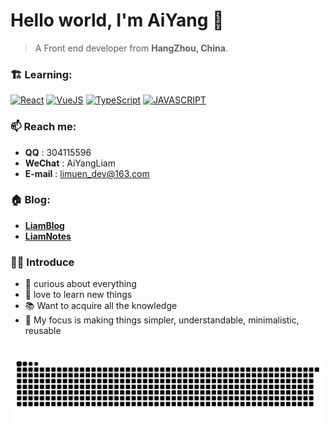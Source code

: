 # Hello world, I'm AiYang 👋

> A Front end developer from **HangZhou, China**.

### 🏗️ Learning:

[![React](https://img.shields.io/badge/react%20-%2320232a.svg?&style=for-the-badge&logo=react&logoColor=%2361DAFB)]()
[![VueJS](https://img.shields.io/badge/vuejs%20-%2335495e.svg?&style=for-the-badge&logo=vue.js&logoColor=%234FC08D)]()
[![TypeScript](https://img.shields.io/badge/typescript%20-%23007ACC.svg?&style=for-the-badge&logo=typescript&logoColor=white)]()
[![JAVASCRIPT](https://img.shields.io/badge/javascript%20-%23323330.svg?&style=for-the-badge&logo=javascript&logoColor=%23F7DF1E)]()


### 📫 Reach me:

- **QQ** : 304115596
- **WeChat** : AiYangLiam
- **E-mail** : limuen_dev@163.com

### 🏠 Blog:

- **[LiamBlog](https://aiyang.vercel.app)**
- **[LiamNotes](https://limuen.github.io)**
  
### 💁‍♂️ Introduce

- 🌌 curious about everything
- 🌱 love to learn new things
- 📚 Want to acquire all the knowledge
- 🎯 My focus is making things simpler, understandable, minimalistic, reusable

<br /> 

<picture>
  <source
    media="(prefers-color-scheme: dark)"
    srcset="https://raw.githubusercontent.com/limuen/limuen/output/github-contribution-grid-snake-dark.svg"
  />
  <source
    media="(prefers-color-scheme: light)"
    srcset="https://raw.githubusercontent.com/limuen/limuen/output/github-contribution-grid-snake.svg"
  />
  <img
    alt="github contribution grid snake animation"
    src="https://raw.githubusercontent.com/limuen/limuen/output/github-contribution-grid-snake.svg"
  />
</picture>
